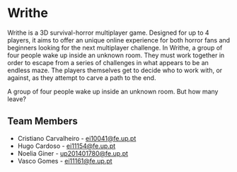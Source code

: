 # Writhe

Writhe is a 3D survival-horror multiplayer game. Designed for up to 4 players, it aims to offer an unique online experience for both horror fans and beginners looking for the next multiplayer challenge. In Writhe, a group of four people wake up inside an unknown room. They must work together in order to escape from a series of challenges in what appears to be an endless maze. The players themselves get to decide who to work with, or against, as they attempt to carve a path to the end.

A group of four people wake up inside an unknown room. But how many leave?

## Team Members
- Cristiano Carvalheiro - ei10041@fe.up.pt
- Hugo Cardoso - ei11154@fe.up.pt
- Noelia Giner - up201401780@fe.up.pt
- Vasco Gomes - ei11161@fe.up.pt

